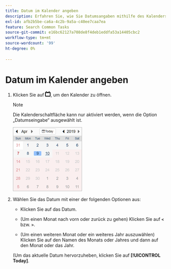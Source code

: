 ```yaml
---
title: Datum im Kalender angeben
description: Erfahren Sie, wie Sie Datumsangaben mithilfe des Kalenders auswählen.
exl-id: afb2b5be-ca6a-4c2b-9a5a-c40ee7caa7ea
feature: Search Common Tasks
source-git-commit: e16bc62127a708de8f4deb1eddfa53a14405cbc2
workflow-type: tm+mt
source-wordcount: '99'
ht-degree: 0%

---
```


# Datum im Kalender angeben

1. Klicken Sie auf ![Kalenderschaltfläche](/help/search-social-commerce/assets/calendar-date-range.png "Kalenderschaltfläche"), um den Kalender zu öffnen.

   >[!NOTE]
   >
   >Die Kalenderschaltfläche kann nur aktiviert werden, wenn die Option „Datumseingabe“ ausgewählt ist.

   ![Geöffneter Kalender](/help/search-social-commerce/assets/calendar-full.png "Geöffneter Kalender")

1. Wählen Sie das Datum mit einer der folgenden Optionen aus:

   * Klicken Sie auf das Datum.

   * (Um einen Monat nach vorn oder zurück zu gehen) Klicken Sie auf **`<`** bzw. **`>`**.

   * (Um einen weiteren Monat oder ein weiteres Jahr auszuwählen) Klicken Sie auf den Namen des Monats oder Jahres und dann auf den Monat oder das Jahr.

   (Um das aktuelle Datum hervorzuheben, klicken Sie auf **[!UICONTROL Today]**.
